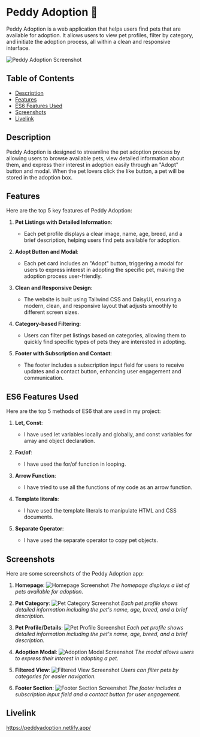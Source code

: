 # Peddy Adoption 🐾

Peddy Adoption is a web application that helps users find pets that are available for adoption. It allows users to view pet profiles, filter by category, and initiate the adoption process, all within a clean and responsive interface.

![Peddy Adoption Screenshot](https://github.com/programming-hero-web-course2/b10a6-pet-adoption-indrojitmondal/blob/main/images/peddyAdoption.png)

## Table of Contents
- [Description](#description)
- [Features](#features)
- [ES6 Features Used](#es6-features-used)
- [Screenshots](#screenshots)
- [Livelink](#livelink)

## Description
Peddy Adoption is designed to streamline the pet adoption process by allowing users to browse available pets, view detailed information about them, and express their interest in adoption easily through an "Adopt" button and modal. When the pet lovers click the like button, a pet will be stored in the adoption box.

## Features
Here are the top 5 key features of Peddy Adoption:
1. **Pet Listings with Detailed Information**:
   - Each pet profile displays a clear image, name, age, breed, and a brief description, helping users find pets available for adoption.
   
2. **Adopt Button and Modal**:
   - Each pet card includes an "Adopt" button, triggering a modal for users to express interest in adopting the specific pet, making the adoption process user-friendly.

3. **Clean and Responsive Design**:
   - The website is built using Tailwind CSS and DaisyUI, ensuring a modern, clean, and responsive layout that adjusts smoothly to different screen sizes.

4. **Category-based Filtering**:
   - Users can filter pet listings based on categories, allowing them to quickly find specific types of pets they are interested in adopting.

5. **Footer with Subscription and Contact**:
   - The footer includes a subscription input field for users to receive updates and a contact button, enhancing user engagement and communication.

## ES6 Features Used
Here are the top 5 methods of ES6 that are used in my project:
1. **Let, Const**:
   - I have used let variables locally and globally, and const variables for array and object declaration.
   
2. **For/of**:
   - I have used the for/of function in looping.
     
3. **Arrow Function**:
   - I have tried to use all the functions of my code as an arrow function.

4. **Template literals**:
   - I have used the template literals to manipulate HTML and CSS documents.

5. **Separate Operator**:
   - I have used the separate operator to copy pet objects.

## Screenshots
Here are some screenshots of the Peddy Adoption app:

1. **Homepage**:
   ![Homepage Screenshot](https://github.com/programming-hero-web-course2/b10a6-pet-adoption-indrojitmondal/blob/main/images/peddyAdoption.png)
   *The homepage displays a list of pets available for adoption.*

2. **Pet Category**:
   ![Pet Category Screenshot](https://github.com/programming-hero-web-course2/b10a6-pet-adoption-indrojitmondal/blob/main/images/category.png)
   *Each pet profile shows detailed information including the pet's name, age, breed, and a brief description.*

2. **Pet Profile/Details**:
   ![Pet Profile Screenshot](https://github.com/programming-hero-web-course2/b10a6-pet-adoption-indrojitmondal/blob/main/images/petprofile.png)
   *Each pet profile shows detailed information including the pet's name, age, breed, and a brief description.*

3. **Adoption Modal**:
   ![Adoption Modal Screenshot](https://github.com/programming-hero-web-course2/b10a6-pet-adoption-indrojitmondal/blob/main/images/petadopt.png)
   *The modal allows users to express their interest in adopting a pet.*

4. **Filtered View**:
   ![Filtered View Screenshot](https://github.com/programming-hero-web-course2/b10a6-pet-adoption-indrojitmondal/blob/main/images/filtering.png)
   *Users can filter pets by categories for easier navigation.*

5. **Footer Section**:
   ![Footer Section Screenshot](https://github.com/programming-hero-web-course2/b10a6-pet-adoption-indrojitmondal/blob/main/images/footer.png)
   *The footer includes a subscription input field and a contact button for user engagement.*

## Livelink
https://peddyadoption.netlify.app/
